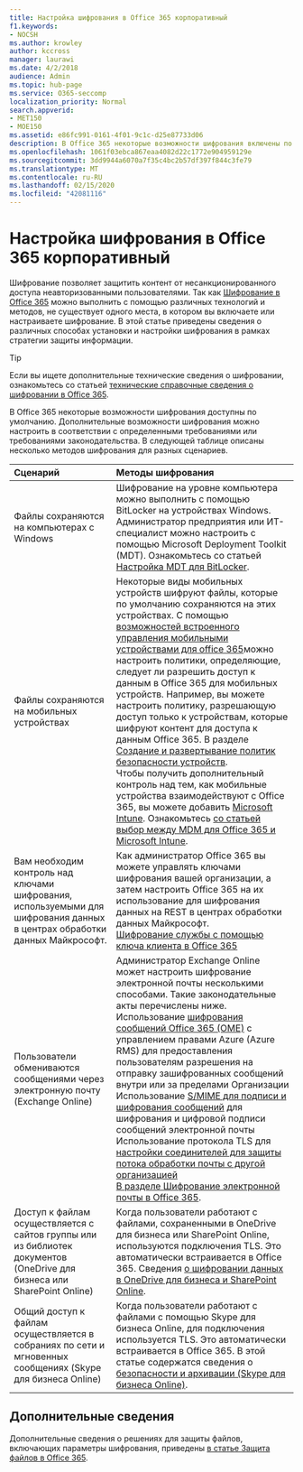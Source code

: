 ```yaml
---
title: Настройка шифрования в Office 365 корпоративный
f1.keywords:
- NOCSH
ms.author: krowley
author: kccross
manager: laurawi
ms.date: 4/2/2018
audience: Admin
ms.topic: hub-page
ms.service: O365-seccomp
localization_priority: Normal
search.appverid:
- MET150
- MOE150
ms.assetid: e86fc991-0161-4f01-9c1c-d25e87733d06
description: В Office 365 некоторые возможности шифрования включены по умолчанию; другие возможности можно настроить в соответствии с определенными требованиями соответствия требованиям или юридическим требованиям.
ms.openlocfilehash: 1061f03ebca867eaa4082d22c1772e904959129e
ms.sourcegitcommit: 3dd9944a6070a7f35c4bc2b57df397f844c3fe79
ms.translationtype: MT
ms.contentlocale: ru-RU
ms.lasthandoff: 02/15/2020
ms.locfileid: "42081116"
---
```

# <a name="set-up-encryption-in-office-365-enterprise"></a>Настройка шифрования в Office 365 корпоративный

Шифрование позволяет защитить контент от несанкционированного доступа неавторизованными пользователями. Так как [Шифрование в Office 365](encryption.md) можно выполнить с помощью различных технологий и методов, не существует одного места, в котором вы включаете или настраиваете шифрование. В этой статье приведены сведения о различных способах установки и настройки шифрования в рамках стратегии защиты информации.
  
> [!TIP]
> Если вы ищете дополнительные технические сведения о шифровании, ознакомьтесь со статьей [технические справочные сведения о шифровании в Office 365](technical-reference-details-about-encryption.md).
  
В Office 365 некоторые возможности шифрования доступны по умолчанию. Дополнительные возможности шифрования можно настроить в соответствии с определенными требованиями или требованиями законодательства. В следующей таблице описаны несколько методов шифрования для разных сценариев.
  
|**Сценарий**|**Методы шифрования**|
|:-----|:-----|
|Файлы сохраняются на компьютерах с Windows  <br/> |Шифрование на уровне компьютера можно выполнить с помощью BitLocker на устройствах Windows. Администратор предприятия или ИТ-специалист можно настроить с помощью Microsoft Deployment Toolkit (MDT). Ознакомьтесь со статьей [Настройка MDT для BitLocker](https://go.microsoft.com/fwlink/?linkid=849282).  <br/> |
|Файлы сохраняются на мобильных устройствах  <br/> |Некоторые виды мобильных устройств шифруют файлы, которые по умолчанию сохраняются на этих устройствах. С помощью [возможностей встроенного управления мобильными устройствами для office 365](https://support.office.com/article/a1da44e5-7475-4992-be91-9ccec25905b0)можно настроить политики, определяющие, следует ли разрешить доступ к данным в Office 365 для мобильных устройств. Например, вы можете настроить политику, разрешающую доступ только к устройствам, которые шифруют контент для доступа к данным Office 365. В разделе [Создание и развертывание политик безопасности устройств](https://support.office.com/article/d310f556-8bfb-497b-9bd7-fe3c36ea2fd6).  <br/> Чтобы получить дополнительный контроль над тем, как мобильные устройства взаимодействуют с Office 365, вы можете добавить [Microsoft Intune](https://aka.ms/qzln04). Ознакомьтесь [со статьей выбор между MDM для Office 365 и Microsoft Intune](https://support.office.com/article/c93d9ab9-efb2-4349-9b93-30c30562ee22).  <br/> |
|Вам необходим контроль над ключами шифрования, используемыми для шифрования данных в центрах обработки данных Майкрософт.  <br/> | Как администратор Office 365 вы можете управлять ключами шифрования вашей организации, а затем настроить Office 365 на их использование для шифрования данных на REST в центрах обработки данных Майкрософт.  <br/> [Шифрование службы с помощью ключа клиента в Office 365](customer-key-overview.md) <br/> |
|Пользователи обмениваются сообщениями через электронную почту (Exchange Online)  <br/> | Администратор Exchange Online может настроить шифрование электронной почты несколькими способами. Такие законодательные акты перечислены ниже.  <br/>  Использование [шифрования сообщений Office 365 (OME)](set-up-new-message-encryption-capabilities.md) с управлением правами Azure (Azure RMS) для предоставления пользователям разрешения на отправку зашифрованных сообщений внутри или за пределами Организации  <br/>  Использование [S/MIME для подписи и шифрования сообщений](https://aka.ms/c6dozg) для шифрования и цифровой подписи сообщений электронной почты  <br/>  Использование протокола TLS для [настройки соединителей для защиты потока обработки почты с другой организацией](https://aka.ms/hs809p) <br/>  [В разделе Шифрование электронной почты в Office 365](https://aka.ms/hic3f7).  <br/> |
|Доступ к файлам осуществляется с сайтов группы или из библиотек документов (OneDrive для бизнеса или SharePoint Online)  <br/> |Когда пользователи работают с файлами, сохраненными в OneDrive для бизнеса или SharePoint Online, используются подключения TLS. Это автоматически встраивается в Office 365. Сведения [о шифровании данных в OneDrive для бизнеса и SharePoint Online](https://go.microsoft.com/fwlink/?linkid=526379).  <br/> |
|Общий доступ к файлам осуществляется в собраниях по сети и мгновенных сообщениях (Skype для бизнеса Online)  <br/> |Когда пользователи работают с файлами с помощью Skype для бизнеса Online, для подключения используется TLS. Это автоматически встраивается в Office 365. В этой статье содержатся сведения о [безопасности и архивации (Skype для бизнеса Online)](https://aka.ms/nuq4ws).  <br/> |

## <a name="additional-information"></a>Дополнительные сведения

Дополнительные сведения о решениях для защиты файлов, включающих параметры шифрования, приведены [в статье Защита файлов в Office 365](https://www.microsoft.com/download/details.aspx?id=55523).
 
